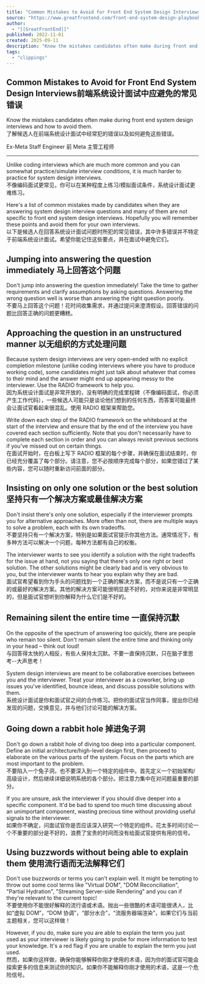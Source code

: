 ```yaml
---
title: "Common Mistakes to Avoid for Front End System Design Interviews"
source: "https://www.greatfrontend.com/front-end-system-design-playbook/common-mistakes"
author:
  - "[[GreatFrontEnd]]"
published: 2022-11-01
created: 2025-09-11
description: "Know the mistakes candidates often make during front end system design interviews and how to avoid them."
tags:
  - "clippings"
---
```

## Common Mistakes to Avoid for Front End System Design Interviews前端系统设计面试中应避免的常见错误

Know the mistakes candidates often make during front end system design interviews and how to avoid them.  
了解候选人在前端系统设计面试中经常犯的错误以及如何避免这些错误。

Ex-Meta Staff Engineer 前 Meta 主管工程师

---

Unlike coding interviews which are much more common and you can somewhat practice/simulate interview conditions, it is much harder to practice for system design interviews.  
不像编码面试更常见，你可以在某种程度上练习/模拟面试条件，系统设计面试更难练习。

Here's a list of common mistakes made by candidates when they are answering system design interview questions and many of them are not specific to front end system design interviews. Hopefully you will remember these points and avoid them for your own interviews.  
以下是候选人在回答系统设计面试问题时所犯的常见错误，其中许多错误并不特定于前端系统设计面试。希望你能记住这些要点，并在面试中避免它们。

## Jumping into answering the question immediately 马上回答这个问题

Don't jump into answering the question immediately! Take the time to gather requirements and clarify assumptions by asking questions. Answering the wrong question well is worse than answering the right question poorly.  
不要马上回答这个问题！花时间收集需求，并通过提问来澄清假设。回答错误的问题比回答正确的问题更糟糕。

## Approaching the question in an unstructured manner 以无组织的方式处理问题

Because system design interviews are very open-ended with no explicit completion milestone (unlike coding interviews where you have to produce working code), some candidates might just talk about whatever that comes to their mind and the answer might end up appearing messy to the interviewer. Use the RADIO framework to help you.  
因为系统设计面试是非常开放的，没有明确的完成里程碑（不像编码面试，你必须产生工作代码），一些候选人可能只是谈论他们想到的任何东西，而答案可能最终会让面试官看起来很混乱。使用 RADIO 框架来帮助您。

Write down each step of the RADIO framework on the whiteboard at the start of the interview and ensure that by the end of the interview you have covered each section sufficiently. Note that you don't necessarily have to complete each section in order and you can always revisit previous sections if you've missed out on certain things.  
在面试开始时，在白板上写下 RADIO 框架的每个步骤，并确保在面试结束时，你已经充分覆盖了每个部分。请注意，您不必按顺序完成每个部分，如果您错过了某些内容，您可以随时重新访问前面的部分。

## Insisting on only one solution or the best solution 坚持只有一个解决方案或最佳解决方案

Don't insist there's only one solution, especially if the interviewer prompts you for alternative approaches. More often than not, there are multiple ways to solve a problem, each with its own tradeoffs.  
不要坚持只有一个解决方案，特别是如果面试官提示你其他方法。通常情况下，有多种方法可以解决一个问题，每种方法都有自己的权衡。

The interviewer wants to see you identify a solution with the right tradeoffs for the issue at hand, not you saying that there's only one right or best solution. The other solutions might be clearly bad and is very obvious to you, but the interviewer wants to hear you explain why they are bad.  
面试官希望看到你为手头的问题找到一个正确的解决方案，而不是说只有一个正确的或最好的解决方案。其他的解决方案可能很明显是不好的，对你来说是非常明显的，但是面试官想听到你解释为什么它们是不好的。

## Remaining silent the entire time 一直保持沉默

On the opposite of the spectrum of answering too quickly, there are people who remain too silent. Don't remain silent the entire time and thinking only in your head – think out loud!  
与回答得太快的人相反，有些人保持太沉默。不要一直保持沉默，只在脑子里思考--大声思考！

System design interviews are meant to be collaborative exercises between you and the interviewer. Treat your interviewer as a coworker, bring up issues you've identified, bounce ideas, and discuss possible solutions with them.  
系统设计面试是你和面试官之间的合作练习。把你的面试官当作同事，提出你已经发现的问题，交换意见，并与他们讨论可能的解决方案。

## Going down a rabbit hole 掉进兔子洞

Don't go down a rabbit hole of diving too deep into a particular component. Define an initial architecture/high-level design first, then proceed to elaborate on the various parts of the system. Focus on the parts which are most important to the problem.  
不要陷入一个兔子洞，也不要深入到一个特定的组件中。首先定义一个初始架构/高级设计，然后继续详细说明系统的各个部分。把注意力集中在对问题最重要的部分。

If you are unsure, ask the interviewer if you should dive deeper into a specific component. It'd be bad to spend too much time discussing about an unimportant component, wasting precious time without providing useful signals to the interviewer.  
如果你不确定，问面试官你是否应该深入研究一个特定的组件。花太多时间讨论一个不重要的部分是不好的，浪费了宝贵的时间而没有给面试官提供有用的信号。

## Using buzzwords without being able to explain them 使用流行语而无法解释它们

Don't use buzzwords or terms you can't explain well. It might be tempting to throw out some cool terms like "Virtual DOM", "DOM Reconciliation", "Partial Hydration", "Streaming Server-side Rendering" and you can if they're relevant to the current topic!  
不要使用你不能很好解释的流行语或术语。抛出一些很酷的术语可能很诱人，比如“虚拟 DOM”，“DOM 协调”，“部分水合”，“流服务器端渲染”，如果它们与当前主题相关，您可以这样做！

However, if you do, make sure you are able to explain the term you just used as your interviewer is likely going to probe for more information to test your knowledge. It's a red flag if you are unable to explain the term you just used.  
然而，如果你这样做，确保你能够解释你刚才使用的术语，因为你的面试官可能会探索更多的信息来测试你的知识。如果你不能解释你刚才使用的术语，这是一个危险信号。
